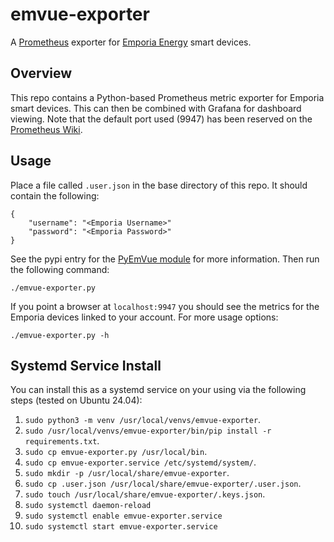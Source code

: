 # emvue-exporter

A [Prometheus][ref-prom] exporter for [Emporia Energy][ref-emporia]
smart devices.

## Overview

This repo contains a Python-based Prometheus metric exporter for
Emporia smart devices. This can then be combined with Grafana for
dashboard viewing. Note that the default port used (9947) has been
reserved on the [Prometheus Wiki][ref-prom-port].

## Usage

Place a file called ```.user.json``` in the base directory of this
repo. It should contain the following:
```
{
    "username": "<Emporia Username>"
    "password": "<Emporia Password>"
}
```
See the pypi entry for the [PyEmVue module][ref-pyemvue] for more
information. Then run the following command:
```
./emvue-exporter.py
```
If you point a browser at ```localhost:9947``` you should see the
metrics for the Emporia devices linked to your account. For more usage
options:
```
./emvue-exporter.py -h
```
## Systemd Service Install

You can install this as a systemd service on your using via the
following steps (tested on Ubuntu 24.04):

1. ```sudo python3 -m venv /usr/local/venvs/emvue-exporter```.
1. ```sudo /usr/local/venvs/emvue-exporter/bin/pip install -r requirements.txt```.
1. ```sudo cp emvue-exporter.py /usr/local/bin```.
1. ```sudo cp emvue-exporter.service /etc/systemd/system/```.
1. ```sudo mkdir -p /usr/local/share/emvue-exporter```.
1. ```sudo cp .user.json /usr/local/share/emvue-exporter/.user.json```.
1. ```sudo touch /usr/local/share/emvue-exporter/.keys.json```.
1. ```sudo systemctl daemon-reload```
1. ```sudo systemctl enable emvue-exporter.service```
1. ```sudo systemctl start emvue-exporter.service```

[ref-prom]: https://prometheus.io/
[ref-emporia]: https://web.emporiaenergy.com/
[ref-prom-port]:https://github.com/prometheus/prometheus/wiki/Default-port-allocations
[ref-pyemvue]: https://pypi.org/project/pyemvue/
